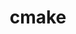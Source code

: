 ---
title: "cmake"
layout: cache
categories: [package, develop]
meta: {"compilers": ["apple-clang@=16.0.0", "cce@=18.0.0", "gcc@=10.2.1", "gcc@=10.3.0", "gcc@=10.5.0", "gcc@=11.1.0", "gcc@=11.4.0", "gcc@=12.3.0", "gcc@=12.4.0", "gcc@=13.2.0", "gcc@=13.3.0", "gcc@=7.3.1", "gcc@=7.5.0", "gcc@=9.4.0", "oneapi@=2024.1.0", "oneapi@=2024.2.1"], "num_specs": 158, "num_specs_by_stack": {"aws-isc": 1, "aws-isc-aarch64": 1, "aws-pcluster-icelake": 1, "aws-pcluster-neoverse_v1": 3, "aws-pcluster-x86_64_v4": 12, "bootstrap-aarch64-darwin": 2, "bootstrap-x86_64-linux-gnu": 3, "build_systems": 3, "data-vis-sdk": 7, "developer-tools": 3, "developer-tools-aarch64-linux-gnu": 2, "developer-tools-darwin": 2, "developer-tools-manylinux2014": 1, "developer-tools-x86_64_v3-linux-gnu": 2, "e4s": 12, "e4s-cray-rhel": 9, "e4s-cray-sles": 6, "e4s-neoverse-v2": 10, "e4s-neoverse_v1": 6, "e4s-oneapi": 11, "e4s-power": 3, "e4s-rocm-external": 7, "gpu-tests": 11, "hep": 4, "ml-darwin-aarch64-mps": 3, "ml-linux-aarch64-cpu": 4, "ml-linux-aarch64-cuda": 4, "ml-linux-x86_64-cpu": 4, "ml-linux-x86_64-cuda": 4, "ml-linux-x86_64-rocm": 4, "radiuss": 6, "radiuss-aws": 6, "radiuss-aws-aarch64": 6, "root": 158, "tutorial": 8}, "oss": ["amzn2", "centos7", "rhel8", "sequoia", "sle_hpc15", "ubuntu18.04", "ubuntu20.04", "ubuntu22.04", "ubuntu24.04"], "platforms": ["darwin", "linux"], "stacks": ["aws-isc", "aws-isc-aarch64", "aws-pcluster-icelake", "aws-pcluster-neoverse_v1", "aws-pcluster-x86_64_v4", "bootstrap-aarch64-darwin", "bootstrap-x86_64-linux-gnu", "build_systems", "data-vis-sdk", "developer-tools", "developer-tools-aarch64-linux-gnu", "developer-tools-darwin", "developer-tools-manylinux2014", "developer-tools-x86_64_v3-linux-gnu", "e4s", "e4s-cray-rhel", "e4s-cray-sles", "e4s-neoverse-v2", "e4s-neoverse_v1", "e4s-oneapi", "e4s-power", "e4s-rocm-external", "gpu-tests", "hep", "ml-darwin-aarch64-mps", "ml-linux-aarch64-cpu", "ml-linux-aarch64-cuda", "ml-linux-x86_64-cpu", "ml-linux-x86_64-cuda", "ml-linux-x86_64-rocm", "radiuss", "radiuss-aws", "radiuss-aws-aarch64", "root", "tutorial"], "targets": ["aarch64", "neoverse_v1", "neoverse_v2", "ppc64le", "skylake_avx512", "x86_64_v3", "x86_64_v4"], "versions": ["3.25.3", "3.26.3", "3.27.6", "3.27.7", "3.27.8", "3.29.2", "3.29.4", "3.30.5", "3.31.0", "3.31.4", "3.31.5", "3.31.6"]}
spec_details: [{"compiler": "apple-clang@=16.0.0", "hash": "2akcaicwhm3dalzgq3s43kvez5h2wrjq", "os": "sequoia", "platform": "darwin", "size": "-", "stacks": ["bootstrap-aarch64-darwin", "developer-tools-darwin", "ml-darwin-aarch64-mps", "root"], "target": "aarch64", "variants": ["build_system=generic", "build_type=Release", "~doc", "+ncurses", "+ownlibs", "~qtgui"], "versions": ["3.31.6"]}, {"compiler": "gcc@=7.3.1", "hash": "2eqtudamquaq7xbjzvgvq3cvhuupd2ch", "os": "amzn2", "platform": "linux", "size": "-", "stacks": ["radiuss-aws-aarch64", "root"], "target": "aarch64", "variants": ["build_system=generic", "build_type=Release", "~doc", "+ncurses", "+ownlibs", "~qtgui"], "versions": ["3.31.6"]}, {"compiler": "gcc@=11.4.0", "hash": "2gpmycebyzlbvsjoe6fzlmzh6v5pztvx", "os": "ubuntu22.04", "platform": "linux", "size": "-", "stacks": ["e4s-neoverse-v2", "root"], "target": "neoverse_v2", "variants": ["build_system=generic", "build_type=Release", "~doc", "+ncurses", "+ownlibs", "~qtgui"], "versions": ["3.31.5"]}, {"compiler": "gcc@=11.4.0", "hash": "2pvlgpxf3n4dbnuc2s7r7ap5yxfls5jc", "os": "ubuntu22.04", "platform": "linux", "size": "-", "stacks": ["e4s", "root"], "target": "x86_64_v3", "variants": ["build_system=generic", "build_type=Release", "~doc", "+ncurses", "+ownlibs", "~qtgui"], "versions": ["3.31.5"]}, {"compiler": "cce@=18.0.0", "hash": "2r6piftdxbkkhvxbkdgztcbjjbswlzeu", "os": "rhel8", "platform": "linux", "size": "-", "stacks": ["root"], "target": "x86_64_v3", "variants": ["build_system=generic", "build_type=Release", "~doc", "+ncurses", "+ownlibs", "~qtgui"], "versions": ["3.31.6"]}, {"compiler": "oneapi@=2024.2.1", "hash": "35n4gpa7mfjcxoiohs2wtjhf5cw5ucus", "os": "ubuntu22.04", "platform": "linux", "size": "-", "stacks": ["e4s-oneapi", "root"], "target": "x86_64_v3", "variants": ["build_system=generic", "build_type=Release", "~doc", "+ncurses", "+ownlibs", "patches=dbc3892", "~qtgui"], "versions": ["3.25.3"]}, {"compiler": "oneapi@=2024.1.0", "hash": "35xpdtb7spvnwlczs3zradjptif6zj6n", "os": "amzn2", "platform": "linux", "size": "-", "stacks": ["aws-pcluster-x86_64_v4", "root"], "target": "x86_64_v4", "variants": ["build_system=generic", "build_type=Release", "~doc", "+ncurses", "+ownlibs", "~qtgui"], "versions": ["3.31.5"]}, {"compiler": "gcc@=7.3.1", "hash": "3bbqqz7y636x5btmvj73ubmxsmhfikyf", "os": "amzn2", "platform": "linux", "size": "-", "stacks": ["aws-isc-aarch64", "root"], "target": "aarch64", "variants": ["build_system=generic", "build_type=Release", "~doc", "+ncurses", "+ownlibs", "~qtgui"], "versions": ["3.31.5"]}, {"compiler": "gcc@=13.2.0", "hash": "3bef4teit4tfjlqhzshwe6ih5hh6fen5", "os": "ubuntu24.04", "platform": "linux", "size": "-", "stacks": ["ml-linux-aarch64-cpu", "ml-linux-aarch64-cuda", "root"], "target": "aarch64", "variants": ["build_system=generic", "build_type=Release", "~doc", "+ncurses", "+ownlibs", "~qtgui"], "versions": ["3.31.5"]}, {"compiler": "gcc@=7.5.0", "hash": "3efxg4rcp3bfbh3m6m3r7aoaikfo3xwq", "os": "ubuntu18.04", "platform": "linux", "size": "-", "stacks": ["build_systems", "radiuss", "root"], "target": "x86_64_v3", "variants": ["build_system=generic", "build_type=Release", "~doc", "+ncurses", "+ownlibs", "~qtgui"], "versions": ["3.31.5"]}, {"compiler": "cce@=18.0.0", "hash": "3okodjey2poabt73tjhmmwa5rma3t3ku", "os": "rhel8", "platform": "linux", "size": "-", "stacks": ["root"], "target": "x86_64_v3", "variants": ["build_system=generic", "build_type=Release", "~doc", "+ncurses", "+ownlibs", "~qtgui"], "versions": ["3.31.6"]}, {"compiler": "gcc@=10.3.0", "hash": "3p6ul2fmmzrvzle5lbculyd4g2wcl4lv", "os": "sle_hpc15", "platform": "linux", "size": "-", "stacks": ["e4s-cray-sles", "root"], "target": "x86_64_v4", "variants": ["build_system=generic", "build_type=Release", "~doc", "+ncurses", "+ownlibs", "patches=dbc3892", "~qtgui"], "versions": ["3.25.3"]}, {"compiler": "gcc@=11.4.0", "hash": "44vqqmcelkowo36kdu67pdbtcu7sglxp", "os": "ubuntu22.04", "platform": "linux", "size": "-", "stacks": ["e4s", "e4s-rocm-external", "root", "tutorial"], "target": "x86_64_v3", "variants": ["build_system=generic", "build_type=Release", "~doc", "+ncurses", "+ownlibs", "~qtgui"], "versions": ["3.31.5"]}, {"compiler": "oneapi@=2024.2.1", "hash": "47bp6pi4626o6ppkpwhqfaq7behtprlu", "os": "ubuntu22.04", "platform": "linux", "size": "-", "stacks": ["e4s-oneapi", "root"], "target": "x86_64_v3", "variants": ["build_system=generic", "build_type=Release", "~doc", "+ncurses", "+ownlibs", "patches=dbc3892", "~qtgui"], "versions": ["3.25.3"]}, {"compiler": "cce@=18.0.0", "hash": "4hlhnu57dmeqwssn6hnyppv5wps3ni7x", "os": "rhel8", "platform": "linux", "size": "-", "stacks": ["e4s-cray-rhel", "root"], "target": "x86_64_v3", "variants": ["build_system=generic", "build_type=Release", "~doc", "+ncurses", "+ownlibs", "~qtgui"], "versions": ["3.31.5"]}, {"compiler": "gcc@=7.5.0", "hash": "4wxezrdukyydxwwgyg23snfxz2xlux3y", "os": "ubuntu18.04", "platform": "linux", "size": "-", "stacks": ["build_systems", "radiuss", "root"], "target": "x86_64_v3", "variants": ["build_system=generic", "build_type=Release", "~doc", "+ncurses", "+ownlibs", "~qtgui"], "versions": ["3.31.6"]}, {"compiler": "gcc@=11.4.0", "hash": "5cldzl6cqgzdcivhcqxfgi6endchxjua", "os": "ubuntu22.04", "platform": "linux", "size": "-", "stacks": ["e4s-neoverse-v2", "root"], "target": "neoverse_v2", "variants": ["build_system=generic", "build_type=Release", "~doc", "+ncurses", "+ownlibs", "~qtgui"], "versions": ["3.31.5"]}, {"compiler": "gcc@=10.3.0", "hash": "5fwn4c76epaeciv7dxaftjanzok6ahfl", "os": "sle_hpc15", "platform": "linux", "size": "-", "stacks": ["e4s-cray-sles", "root"], "target": "x86_64_v4", "variants": ["build_system=generic", "build_type=Release", "~doc", "+ncurses", "+ownlibs", "patches=dbc3892", "~qtgui"], "versions": ["3.30.5"]}, {"compiler": "oneapi@=2024.2.1", "hash": "5ggqoys2dw6iumvsuqymo5sg4tchbfog", "os": "ubuntu22.04", "platform": "linux", "size": "-", "stacks": ["e4s-oneapi", "root"], "target": "x86_64_v3", "variants": ["build_system=generic", "build_type=Release", "~doc", "+ncurses", "+ownlibs", "~qtgui"], "versions": ["3.31.6"]}, {"compiler": "apple-clang@=16.0.0", "hash": "5ipm3arh3z6sb5tclxcznhpptk3e3kd6", "os": "sequoia", "platform": "darwin", "size": "-", "stacks": ["bootstrap-aarch64-darwin", "developer-tools-darwin", "ml-darwin-aarch64-mps", "root"], "target": "aarch64", "variants": ["build_system=generic", "build_type=Release", "~doc", "+ncurses", "+ownlibs", "~qtgui"], "versions": ["3.31.5"]}, {"compiler": "gcc@=11.4.0", "hash": "5pnbnhf7iuoqfwykc6y4wtx7mxoujrjj", "os": "ubuntu22.04", "platform": "linux", "size": "-", "stacks": ["e4s", "e4s-rocm-external", "root"], "target": "x86_64_v3", "variants": ["build_system=generic", "build_type=Release", "~doc", "+ncurses", "+ownlibs", "patches=dbc3892", "~qtgui"], "versions": ["3.25.3"]}, {"compiler": "gcc@=13.2.0", "hash": "5qd4lghxxhpermc4vsxl5qnxc72uvgt7", "os": "ubuntu24.04", "platform": "linux", "size": "-", "stacks": ["ml-linux-aarch64-cpu", "ml-linux-aarch64-cuda", "root"], "target": "aarch64", "variants": ["build_system=generic", "build_type=Release", "~doc", "+ncurses", "+ownlibs", "~qtgui"], "versions": ["3.31.6"]}, {"compiler": "gcc@=12.4.0", "hash": "5ubi2crsqtn3eubasotpaypkttcczk3s", "os": "amzn2", "platform": "linux", "size": "-", "stacks": ["root"], "target": "x86_64_v3", "variants": ["build_system=generic", "build_type=Release", "~doc", "+ncurses", "+ownlibs", "~qtgui"], "versions": ["3.31.6"]}, {"compiler": "gcc@=13.2.0", "hash": "5zdhgwfujjfmcom4uadd7iqwf4gxp2wp", "os": "ubuntu24.04", "platform": "linux", "size": "-", "stacks": ["ml-linux-aarch64-cpu", "ml-linux-aarch64-cuda", "root"], "target": "aarch64", "variants": ["build_system=generic", "build_type=Release", "~doc", "+ncurses", "+ownlibs", "~qtgui"], "versions": ["3.31.5"]}, {"compiler": "gcc@=11.1.0", "hash": "63jon56lasmlgvy4wdwg74bmhkrufuht", "os": "ubuntu20.04", "platform": "linux", "size": "-", "stacks": ["data-vis-sdk", "root"], "target": "x86_64_v3", "variants": ["build_system=generic", "build_type=Release", "~doc", "+ncurses", "~ownlibs", "~qtgui"], "versions": ["3.31.6"]}, {"compiler": "gcc@=7.3.1", "hash": "67zd7ttszegvgyzemfo23rzcag3fkusi", "os": "amzn2", "platform": "linux", "size": "-", "stacks": ["root"], "target": "aarch64", "variants": ["build_system=generic", "build_type=Release", "~doc", "+ncurses", "+ownlibs", "~qtgui"], "versions": ["3.31.6"]}, {"compiler": "gcc@=10.3.0", "hash": "6fp4efbk4dlx46lw4m6x3sfkdjndk74w", "os": "sle_hpc15", "platform": "linux", "size": "-", "stacks": ["e4s-cray-sles", "root"], "target": "x86_64_v4", "variants": ["build_system=generic", "build_type=Release", "~doc", "+ncurses", "+ownlibs", "patches=dbc3892", "~qtgui"], "versions": ["3.25.3"]}, {"compiler": "gcc@=11.4.0", "hash": "6jikkjkbqhtrowyhwpgjc4whkvywexr3", "os": "ubuntu22.04", "platform": "linux", "size": "-", "stacks": ["e4s", "e4s-rocm-external", "root", "tutorial"], "target": "x86_64_v3", "variants": ["build_system=generic", "build_type=Release", "~doc", "+ncurses", "+ownlibs", "~qtgui"], "versions": ["3.31.6"]}, {"compiler": "gcc@=13.2.0", "hash": "7amsh6aepejdk7m6dq6bb2dfe62t2zuo", "os": "ubuntu24.04", "platform": "linux", "size": "-", "stacks": ["bootstrap-x86_64-linux-gnu", "ml-linux-x86_64-cpu", "ml-linux-x86_64-cuda", "ml-linux-x86_64-rocm", "root"], "target": "x86_64_v3", "variants": ["build_system=generic", "build_type=Release", "~doc", "+ncurses", "+ownlibs", "~qtgui"], "versions": ["3.31.5"]}, {"compiler": "gcc@=7.3.1", "hash": "7bfeabwdoo2p746zzskxrhsczboha3ic", "os": "amzn2", "platform": "linux", "size": "-", "stacks": ["radiuss-aws", "root"], "target": "x86_64_v3", "variants": ["build_system=generic", "build_type=Release", "~doc", "+ncurses", "+ownlibs", "~qtgui"], "versions": ["3.31.5"]}, {"compiler": "gcc@=11.1.0", "hash": "7dmcfe3cm4ttkfu5m3vsqknqiufpwau6", "os": "ubuntu20.04", "platform": "linux", "size": "-", "stacks": ["data-vis-sdk", "root"], "target": "x86_64_v3", "variants": ["build_system=generic", "build_type=Release", "~doc", "+ncurses", "~ownlibs", "~qtgui"], "versions": ["3.31.5"]}, {"compiler": "cce@=18.0.0", "hash": "7gnk6fpvz5poylofqhu42mcfske6pns2", "os": "rhel8", "platform": "linux", "size": "-", "stacks": ["e4s-cray-rhel", "root"], "target": "x86_64_v3", "variants": ["build_system=generic", "build_type=Release", "~doc", "+ncurses", "+ownlibs", "~qtgui"], "versions": ["3.31.5"]}, {"compiler": "gcc@=7.3.1", "hash": "7ie5cx2vqikqyjxwpunzcc6ex5vre6az", "os": "amzn2", "platform": "linux", "size": "-", "stacks": ["radiuss-aws", "root"], "target": "x86_64_v3", "variants": ["build_system=generic", "build_type=Release", "~doc", "+ncurses", "+ownlibs", "~qtgui"], "versions": ["3.31.6"]}, {"compiler": "gcc@=12.4.0", "hash": "7n2azlhuersefxhxzw2s24c2ixdbtofi", "os": "amzn2", "platform": "linux", "size": "-", "stacks": ["aws-pcluster-neoverse_v1", "root"], "target": "neoverse_v1", "variants": ["build_system=generic", "build_type=Release", "~doc", "+ncurses", "+ownlibs", "~qtgui"], "versions": ["3.31.5"]}, {"compiler": "gcc@=12.3.0", "hash": "7rjhslepf6v7wivwvmhfodr6kdn4wv4z", "os": "ubuntu22.04", "platform": "linux", "size": "-", "stacks": ["root", "tutorial"], "target": "x86_64_v3", "variants": ["build_system=generic", "build_type=Release", "~doc", "+ncurses", "+ownlibs", "~qtgui"], "versions": ["3.31.5"]}, {"compiler": "gcc@=7.3.1", "hash": "adzp2abbukiu6mtv2zks7shhgajobjev", "os": "amzn2", "platform": "linux", "size": "-", "stacks": ["aws-pcluster-icelake", "root"], "target": "skylake_avx512", "variants": ["build_system=generic", "build_type=Release", "~doc", "+ncurses", "+ownlibs", "~qt"], "versions": ["3.26.3"]}, {"compiler": "oneapi@=2024.2.1", "hash": "akaybqbpme63diybqwd2sp5kqtcxok2e", "os": "ubuntu22.04", "platform": "linux", "size": "-", "stacks": ["e4s-oneapi", "root"], "target": "x86_64_v3", "variants": ["build_system=generic", "build_type=Release", "~doc", "+ncurses", "+ownlibs", "~qtgui"], "versions": ["3.31.5"]}, {"compiler": "gcc@=11.4.0", "hash": "bcithfnbmmnmtjbik2n4rqngiqfs4y42", "os": "ubuntu22.04", "platform": "linux", "size": "-", "stacks": ["e4s-neoverse_v1", "root"], "target": "neoverse_v1", "variants": ["build_system=generic", "build_type=Release", "~doc", "+ncurses", "+ownlibs", "patches=dbc3892", "~qtgui"], "versions": ["3.25.3"]}, {"compiler": "gcc@=13.2.0", "hash": "bcujy6i32xnzvfaha3lieotdc6dfnxrg", "os": "ubuntu24.04", "platform": "linux", "size": "-", "stacks": ["ml-linux-aarch64-cpu", "ml-linux-aarch64-cuda", "root"], "target": "aarch64", "variants": ["build_system=generic", "build_type=Release", "~doc", "+ncurses", "+ownlibs", "~qtgui"], "versions": ["3.31.6"]}, {"compiler": "gcc@=11.1.0", "hash": "brpi5vvcbaufofm3m4y3zavnyuc635xo", "os": "ubuntu20.04", "platform": "linux", "size": "-", "stacks": ["data-vis-sdk", "root"], "target": "x86_64_v3", "variants": ["build_system=generic", "build_type=Release", "~doc", "+ncurses", "~ownlibs", "~qtgui"], "versions": ["3.31.5"]}, {"compiler": "cce@=18.0.0", "hash": "bxvsb7ri4cw7fddd3ogtzhwdlkpbbdxw", "os": "rhel8", "platform": "linux", "size": "-", "stacks": ["e4s-cray-rhel", "root"], "target": "x86_64_v3", "variants": ["build_system=generic", "build_type=Release", "~doc", "+ncurses", "+ownlibs", "~qtgui"], "versions": ["3.31.5"]}, {"compiler": "gcc@=11.4.0", "hash": "bypnajotspzrzj2wd24zyqedmpfmp4j3", "os": "ubuntu22.04", "platform": "linux", "size": "-", "stacks": ["root", "tutorial"], "target": "x86_64_v3", "variants": ["build_system=generic", "build_type=Release", "~doc", "+ncurses", "+ownlibs", "~qtgui"], "versions": ["3.31.5"]}, {"compiler": "gcc@=12.3.0", "hash": "c2jmv5d5s32qid44vap6j3jo6xawftjn", "os": "ubuntu22.04", "platform": "linux", "size": "-", "stacks": ["root"], "target": "x86_64_v3", "variants": ["build_system=generic", "build_type=Release", "~doc", "+ncurses", "+ownlibs", "~qtgui"], "versions": ["3.31.6"]}, {"compiler": "cce@=18.0.0", "hash": "cbmeyf3v57ue7jtsqucud3lzgzdccbew", "os": "rhel8", "platform": "linux", "size": "-", "stacks": ["e4s-cray-rhel", "root"], "target": "x86_64_v3", "variants": ["build_system=generic", "build_type=Release", "~doc", "+ncurses", "+ownlibs", "~qtgui"], "versions": ["3.31.6"]}, {"compiler": "gcc@=11.4.0", "hash": "cefto75c23yjgv6gothutcfmmbiudco3", "os": "ubuntu22.04", "platform": "linux", "size": "-", "stacks": ["e4s-neoverse_v1", "root"], "target": "neoverse_v1", "variants": ["build_system=generic", "build_type=Release", "~doc", "+ncurses", "+ownlibs", "~qtgui"], "versions": ["3.31.0"]}, {"compiler": "gcc@=13.2.0", "hash": "chpo3p5hhihhkv52maa44nivbezj25mf", "os": "ubuntu24.04", "platform": "linux", "size": "-", "stacks": ["bootstrap-x86_64-linux-gnu", "ml-linux-x86_64-cpu", "ml-linux-x86_64-cuda", "ml-linux-x86_64-rocm", "root"], "target": "x86_64_v3", "variants": ["build_system=generic", "build_type=Release", "~doc", "+ncurses", "+ownlibs", "~qtgui"], "versions": ["3.31.5"]}, {"compiler": "gcc@=11.4.0", "hash": "cmqplsfyhts4tpl4ikqskeqmhe3kpv2m", "os": "ubuntu22.04", "platform": "linux", "size": "-", "stacks": ["root"], "target": "x86_64_v3", "variants": ["build_system=generic", "build_type=Release", "~doc", "+ncurses", "+ownlibs", "~qtgui"], "versions": ["3.31.6"]}, {"compiler": "gcc@=12.4.0", "hash": "cp2dz465b4iew46yx2d2nc7ufeg5caml", "os": "amzn2", "platform": "linux", "size": "-", "stacks": ["aws-pcluster-x86_64_v4", "root"], "target": "x86_64_v4", "variants": ["build_system=generic", "build_type=Release", "~doc", "+ncurses", "+ownlibs", "~qtgui"], "versions": ["3.31.5"]}, {"compiler": "gcc@=7.5.0", "hash": "dbaqorjawqq3opkkeyka44xxtf7yfbiq", "os": "ubuntu18.04", "platform": "linux", "size": "-", "stacks": ["build_systems", "radiuss", "root"], "target": "x86_64_v3", "variants": ["build_system=generic", "build_type=Release", "~doc", "+ncurses", "+ownlibs", "~qtgui"], "versions": ["3.31.5"]}, {"compiler": "gcc@=11.1.0", "hash": "dfwtnuzyepy7dhguar6u6l26drup5wyj", "os": "ubuntu20.04", "platform": "linux", "size": "-", "stacks": ["gpu-tests", "root"], "target": "x86_64_v3", "variants": ["build_system=generic", "build_type=Release", "~doc", "+ncurses", "+ownlibs"], "versions": ["3.27.7"]}, {"compiler": "gcc@=7.3.1", "hash": "dhv7uodemcz2xac4jrw67p7a3ca2eye4", "os": "amzn2", "platform": "linux", "size": "-", "stacks": ["radiuss-aws", "root"], "target": "x86_64_v3", "variants": ["build_system=generic", "build_type=Release", "~doc", "+ncurses", "+ownlibs", "~qtgui"], "versions": ["3.31.6"]}, {"compiler": "gcc@=11.1.0", "hash": "dj4wbmbv7m6ifudvq6bwsru576hewoiu", "os": "ubuntu20.04", "platform": "linux", "size": "-", "stacks": ["gpu-tests", "root"], "target": "x86_64_v3", "variants": ["build_system=generic", "build_type=Release", "~doc", "+ncurses", "+ownlibs"], "versions": ["3.27.7"]}, {"compiler": "gcc@=11.4.0", "hash": "dmbkn7mrdlffcx3pswfby4qy7rztzhuj", "os": "ubuntu22.04", "platform": "linux", "size": "-", "stacks": ["e4s-neoverse-v2", "root"], "target": "neoverse_v2", "variants": ["build_system=generic", "build_type=Release", "~doc", "+ncurses", "+ownlibs", "patches=dbc3892", "~qtgui"], "versions": ["3.25.3"]}, {"compiler": "gcc@=10.3.0", "hash": "dnlwyykntwvrf4nenr3trh4hdvzfdvsv", "os": "sle_hpc15", "platform": "linux", "size": "-", "stacks": ["e4s-cray-sles", "root"], "target": "x86_64_v4", "variants": ["build_system=generic", "build_type=Release", "~doc", "+ncurses", "+ownlibs", "patches=dbc3892", "~qtgui"], "versions": ["3.30.5"]}, {"compiler": "oneapi@=2024.2.1", "hash": "dpytmqyrukfzm7iufrfoald664j3bnyw", "os": "ubuntu22.04", "platform": "linux", "size": "-", "stacks": ["e4s-oneapi", "root"], "target": "x86_64_v3", "variants": ["build_system=generic", "build_type=Release", "~doc", "+ncurses", "+ownlibs", "~qtgui"], "versions": ["3.31.5"]}, {"compiler": "gcc@=11.4.0", "hash": "duct57wzwgheowzm5ynmui56eneo6afk", "os": "ubuntu22.04", "platform": "linux", "size": "-", "stacks": ["hep", "root"], "target": "x86_64_v3", "variants": ["build_system=generic", "build_type=Release", "~doc", "+ncurses", "+ownlibs", "~qtgui"], "versions": ["3.31.6"]}, {"compiler": "gcc@=11.4.0", "hash": "dxri522rxx34fos26e7bykitsipxzfp7", "os": "ubuntu22.04", "platform": "linux", "size": "-", "stacks": ["root"], "target": "x86_64_v3", "variants": ["build_system=generic", "build_type=Release", "~doc", "+ncurses", "+ownlibs", "~qtgui"], "versions": ["3.31.6"]}, {"compiler": "gcc@=11.4.0", "hash": "ee7iv7kptyx6zx4gxjuc3mzci6brremh", "os": "ubuntu22.04", "platform": "linux", "size": "-", "stacks": ["e4s-neoverse_v1", "root"], "target": "neoverse_v1", "variants": ["build_system=generic", "build_type=Release", "~doc", "+ncurses", "+ownlibs", "patches=dbc3892", "~qtgui"], "versions": ["3.25.3"]}, {"compiler": "oneapi@=2024.1.0", "hash": "etsvfhrzhgssmdceo6jyzftpicet3cco", "os": "amzn2", "platform": "linux", "size": "-", "stacks": ["root"], "target": "x86_64_v4", "variants": ["build_system=generic", "build_type=Release", "~doc", "+ncurses", "+ownlibs", "~qtgui"], "versions": ["3.31.6"]}, {"compiler": "gcc@=7.5.0", "hash": "f7k4fji433i6rp2mjoangotxlge6pevh", "os": "ubuntu18.04", "platform": "linux", "size": "-", "stacks": ["developer-tools", "root"], "target": "x86_64_v3", "variants": ["build_system=generic", "build_type=Release", "~doc", "+ncurses", "+ownlibs"], "versions": ["3.29.2"]}, {"compiler": "gcc@=11.1.0", "hash": "fg7eht4nn7yxrqjoxu3ghlfwnwjgvnqj", "os": "ubuntu20.04", "platform": "linux", "size": "-", "stacks": ["data-vis-sdk", "root"], "target": "x86_64_v3", "variants": ["build_system=generic", "build_type=Release", "~doc", "+ncurses", "~ownlibs", "~qtgui"], "versions": ["3.31.5"]}, {"compiler": "gcc@=11.4.0", "hash": "fihp6wt3zkbian32y5dy4bppvpdzkcfm", "os": "ubuntu22.04", "platform": "linux", "size": "-", "stacks": ["e4s", "e4s-rocm-external", "root"], "target": "x86_64_v3", "variants": ["build_system=generic", "build_type=Release", "~doc", "+ncurses", "+ownlibs", "patches=dbc3892", "~qtgui"], "versions": ["3.25.3"]}, {"compiler": "oneapi@=2024.2.1", "hash": "fwxlel5brrja3j2bdo7porguc4okmjdl", "os": "ubuntu22.04", "platform": "linux", "size": "-", "stacks": ["e4s-oneapi", "root"], "target": "x86_64_v3", "variants": ["build_system=generic", "build_type=Release", "~doc", "+ncurses", "+ownlibs", "~qtgui"], "versions": ["3.31.6"]}, {"compiler": "gcc@=11.1.0", "hash": "gexlhdyecqgb3hbf2snyj3acdeh2hfox", "os": "ubuntu20.04", "platform": "linux", "size": "-", "stacks": ["gpu-tests", "root"], "target": "x86_64_v3", "variants": ["build_system=generic", "build_type=Release", "~doc", "+ncurses", "+ownlibs"], "versions": ["3.27.7"]}, {"compiler": "gcc@=7.5.0", "hash": "gpicvcld3cbplhwzqngn5kkrnbucdqjy", "os": "ubuntu18.04", "platform": "linux", "size": "-", "stacks": ["radiuss", "root"], "target": "x86_64_v3", "variants": ["build_system=generic", "build_type=Release", "~doc", "+ncurses", "+ownlibs", "~qtgui"], "versions": ["3.31.5"]}, {"compiler": "gcc@=11.4.0", "hash": "gu6frq4f63xud5zczbq6wo2cpitinnif", "os": "ubuntu22.04", "platform": "linux", "size": "-", "stacks": ["e4s-neoverse-v2", "root"], "target": "neoverse_v2", "variants": ["build_system=generic", "build_type=Release", "~doc", "+ncurses", "+ownlibs", "~qtgui"], "versions": ["3.31.5"]}, {"compiler": "gcc@=10.3.0", "hash": "gyj6ic6ojuorqhncdriciw63drkgvwks", "os": "sle_hpc15", "platform": "linux", "size": "-", "stacks": ["e4s-cray-sles", "root"], "target": "x86_64_v4", "variants": ["build_system=generic", "build_type=Release", "~doc", "+ncurses", "+ownlibs", "patches=dbc3892", "~qtgui"], "versions": ["3.30.5"]}, {"compiler": "gcc@=10.3.0", "hash": "h4l2zr4dbqh4giumumauv7rn5tmp2nfi", "os": "sle_hpc15", "platform": "linux", "size": "-", "stacks": ["e4s-cray-sles", "root"], "target": "x86_64_v4", "variants": ["build_system=generic", "build_type=Release", "~doc", "+ncurses", "+ownlibs", "patches=dbc3892", "~qtgui"], "versions": ["3.30.5"]}, {"compiler": "cce@=18.0.0", "hash": "hui6uxaay2yfricodzdufmjibthmnywu", "os": "rhel8", "platform": "linux", "size": "-", "stacks": ["e4s-cray-rhel", "root"], "target": "x86_64_v3", "variants": ["build_system=generic", "build_type=Release", "~doc", "+ncurses", "+ownlibs", "patches=dbc3892", "~qtgui"], "versions": ["3.25.3"]}, {"compiler": "gcc@=11.4.0", "hash": "hwpfcn5ieewc3nzqit3dwzknqkfuc4h6", "os": "ubuntu22.04", "platform": "linux", "size": "-", "stacks": ["hep", "root"], "target": "x86_64_v3", "variants": ["build_system=generic", "build_type=Release", "~doc", "+ncurses", "+ownlibs", "~qtgui"], "versions": ["3.31.6"]}, {"compiler": "gcc@=7.3.1", "hash": "hx6inmlbyvopk6nnlainteenpihuasup", "os": "amzn2", "platform": "linux", "size": "-", "stacks": ["root"], "target": "x86_64_v3", "variants": ["build_system=generic", "build_type=Release", "~doc", "+ncurses", "+ownlibs", "~qtgui"], "versions": ["3.31.6"]}, {"compiler": "oneapi@=2024.1.0", "hash": "i7vw3nhsnyglp2jq6cgmmwubptpn7amk", "os": "amzn2", "platform": "linux", "size": "-", "stacks": ["aws-pcluster-x86_64_v4", "root"], "target": "x86_64_v3", "variants": ["build_system=generic", "build_type=Release", "~doc", "+ncurses", "+ownlibs", "~qtgui"], "versions": ["3.31.5"]}, {"compiler": "gcc@=7.5.0", "hash": "ifyyksdvgh4bhcmtmjgcdaefxo54irug", "os": "ubuntu18.04", "platform": "linux", "size": "-", "stacks": ["radiuss", "root"], "target": "x86_64_v3", "variants": ["build_system=generic", "build_type=Release", "~doc", "+ncurses", "+ownlibs", "~qtgui"], "versions": ["3.31.6"]}, {"compiler": "gcc@=11.4.0", "hash": "iiuj2dwq3qxvqbg4bs3nuewntot4mjdi", "os": "ubuntu22.04", "platform": "linux", "size": "-", "stacks": ["e4s-neoverse_v1", "root"], "target": "neoverse_v1", "variants": ["build_system=generic", "build_type=Release", "~doc", "+ncurses", "+ownlibs", "~qtgui"], "versions": ["3.31.0"]}, {"compiler": "gcc@=12.3.0", "hash": "j2zqkmqbymncgk545ntajeksi7miq5tr", "os": "ubuntu22.04", "platform": "linux", "size": "-", "stacks": ["root", "tutorial"], "target": "x86_64_v3", "variants": ["build_system=generic", "build_type=Release", "~doc", "+ncurses", "+ownlibs", "~qtgui"], "versions": ["3.31.6"]}, {"compiler": "gcc@=11.4.0", "hash": "j5iwqdyuoricfwmysjegg5mcj2jzlfhr", "os": "ubuntu22.04", "platform": "linux", "size": "-", "stacks": ["e4s", "root"], "target": "x86_64_v3", "variants": ["build_system=generic", "build_type=Release", "~doc", "+ncurses", "+ownlibs", "~qtgui"], "versions": ["3.31.5"]}, {"compiler": "gcc@=11.1.0", "hash": "jbemeruprhwjdd7gxvu5h4o5upev5fti", "os": "ubuntu20.04", "platform": "linux", "size": "-", "stacks": ["gpu-tests", "root"], "target": "x86_64_v3", "variants": ["build_system=generic", "build_type=Release", "~doc", "+ncurses", "+ownlibs"], "versions": ["3.27.7"]}, {"compiler": "cce@=18.0.0", "hash": "je5ol4dbnxnfgcpcpjznkt2s4w7fo47y", "os": "rhel8", "platform": "linux", "size": "-", "stacks": ["e4s-cray-rhel", "root"], "target": "x86_64_v3", "variants": ["build_system=generic", "build_type=Release", "~doc", "+ncurses", "+ownlibs", "patches=dbc3892", "~qtgui"], "versions": ["3.25.3"]}, {"compiler": "oneapi@=2024.2.1", "hash": "jfibyuhw5mlqzw4cifkqcr36vizxrhsu", "os": "ubuntu22.04", "platform": "linux", "size": "-", "stacks": ["e4s-oneapi", "root"], "target": "x86_64_v3", "variants": ["build_system=generic", "build_type=Release", "~doc", "+ncurses", "+ownlibs", "patches=dbc3892", "~qtgui"], "versions": ["3.25.3"]}, {"compiler": "gcc@=12.4.0", "hash": "jmlab5trzjtqz5vobxjbjzffbgupjaq7", "os": "amzn2", "platform": "linux", "size": "-", "stacks": ["aws-pcluster-x86_64_v4", "root"], "target": "x86_64_v3", "variants": ["build_system=generic", "build_type=Release", "~doc", "+ncurses", "+ownlibs", "~qtgui"], "versions": ["3.31.5"]}, {"compiler": "gcc@=11.4.0", "hash": "jxgjzkbueqyz2wqhpnwl7dy5wi4ghrcx", "os": "ubuntu22.04", "platform": "linux", "size": "-", "stacks": ["root"], "target": "neoverse_v2", "variants": ["build_system=generic", "build_type=Release", "~doc", "+ncurses", "+ownlibs", "~qtgui"], "versions": ["3.31.6"]}, {"compiler": "gcc@=11.1.0", "hash": "jxhrhkvxaz3unorlrbbzxucbzkcwyflm", "os": "ubuntu20.04", "platform": "linux", "size": "-", "stacks": ["gpu-tests", "root"], "target": "x86_64_v3", "variants": ["build_system=generic", "build_type=Release", "~doc", "+ncurses", "+ownlibs"], "versions": ["3.27.7"]}, {"compiler": "cce@=18.0.0", "hash": "k36z3fknyhl6nksadidcxkkb5a2hyqkg", "os": "rhel8", "platform": "linux", "size": "-", "stacks": ["e4s-cray-rhel", "root"], "target": "x86_64_v3", "variants": ["build_system=generic", "build_type=Release", "~doc", "+ncurses", "+ownlibs", "patches=dbc3892", "~qtgui"], "versions": ["3.25.3"]}, {"compiler": "gcc@=10.5.0", "hash": "k6reta7azxq4n7dukgzc4pxdgcuu4yx2", "os": "centos7", "platform": "linux", "size": "-", "stacks": ["developer-tools-x86_64_v3-linux-gnu", "root"], "target": "x86_64_v3", "variants": ["build_system=generic", "build_type=Release", "~doc", "+ncurses", "+ownlibs", "~qtgui"], "versions": ["3.31.5"]}, {"compiler": "gcc@=11.4.0", "hash": "kdns5lnqvn3eqpwstcgi3yztnru2ezgh", "os": "ubuntu22.04", "platform": "linux", "size": "-", "stacks": ["e4s", "root"], "target": "x86_64_v3", "variants": ["build_system=generic", "build_type=Release", "~doc", "+ncurses", "+ownlibs", "~qtgui"], "versions": ["3.31.6"]}, {"compiler": "oneapi@=2024.1.0", "hash": "kg2u7wb43rjvrxui5m6g5eb6lg5hk56m", "os": "amzn2", "platform": "linux", "size": "-", "stacks": ["root"], "target": "x86_64_v3", "variants": ["build_system=generic", "build_type=Release", "~doc", "+ncurses", "+ownlibs", "~qtgui"], "versions": ["3.31.6"]}, {"compiler": "gcc@=11.4.0", "hash": "khmeetq7yqcjku3jmvdv6u6xfu5cwhwv", "os": "ubuntu22.04", "platform": "linux", "size": "-", "stacks": ["e4s", "e4s-rocm-external", "root"], "target": "x86_64_v3", "variants": ["build_system=generic", "build_type=Release", "~doc", "+ncurses", "+ownlibs", "~qtgui"], "versions": ["3.31.6"]}, {"compiler": "oneapi@=2024.1.0", "hash": "kkcr7ggk52giry2kmvqo6lqfoob6ofod", "os": "amzn2", "platform": "linux", "size": "-", "stacks": ["aws-pcluster-x86_64_v4", "root"], "target": "x86_64_v3", "variants": ["build_system=generic", "build_type=Release", "~doc", "+ncurses", "+ownlibs", "~qtgui"], "versions": ["3.31.6"]}, {"compiler": "gcc@=13.3.0", "hash": "ktsqcwr56bnimrumpvpssboat7mtb3sc", "os": "rhel8", "platform": "linux", "size": "-", "stacks": ["root"], "target": "aarch64", "variants": ["build_system=generic", "build_type=Release", "~doc", "+ncurses", "+ownlibs", "~qtgui"], "versions": ["3.31.6"]}, {"compiler": "gcc@=13.2.0", "hash": "kzprhjsvylcetpapntcilk7vodjarzsa", "os": "ubuntu24.04", "platform": "linux", "size": "-", "stacks": ["ml-linux-x86_64-cpu", "ml-linux-x86_64-cuda", "ml-linux-x86_64-rocm", "root"], "target": "x86_64_v3", "variants": ["build_system=generic", "build_type=Release", "~doc", "+ncurses", "+ownlibs", "~qtgui"], "versions": ["3.31.6"]}, {"compiler": "gcc@=7.3.1", "hash": "l2ij6jxlgq23dcph4324dgtaeraimp4v", "os": "amzn2", "platform": "linux", "size": "-", "stacks": ["aws-isc", "root"], "target": "x86_64_v3", "variants": ["build_system=generic", "build_type=Release", "~doc", "+ncurses", "+ownlibs", "~qtgui"], "versions": ["3.31.5"]}, {"compiler": "gcc@=11.4.0", "hash": "l4fiqayclpvvtdg6my56zgvmiyaq5qzr", "os": "ubuntu22.04", "platform": "linux", "size": "-", "stacks": ["e4s-neoverse_v1", "root"], "target": "neoverse_v1", "variants": ["build_system=generic", "build_type=Release", "~doc", "+ncurses", "+ownlibs", "~qtgui"], "versions": ["3.31.0"]}, {"compiler": "gcc@=10.5.0", "hash": "l4palbgirqkyqxzmz63qmirea4a5vsos", "os": "centos7", "platform": "linux", "size": "-", "stacks": ["root"], "target": "x86_64_v3", "variants": ["build_system=generic", "build_type=Release", "~doc", "+ncurses", "+ownlibs", "~qtgui"], "versions": ["3.31.6"]}, {"compiler": "gcc@=11.1.0", "hash": "mc5mnjniu2ycobmgcrg7bvbe7ixtmdtp", "os": "ubuntu20.04", "platform": "linux", "size": "-", "stacks": ["data-vis-sdk", "root"], "target": "x86_64_v3", "variants": ["build_system=generic", "build_type=Release", "~doc", "+ncurses", "~ownlibs", "~qtgui"], "versions": ["3.31.5"]}, {"compiler": "gcc@=11.4.0", "hash": "mcvd3yp37nqg6xfkwyvhmx463bavpvxm", "os": "ubuntu22.04", "platform": "linux", "size": "-", "stacks": ["e4s", "e4s-rocm-external", "root", "tutorial"], "target": "x86_64_v3", "variants": ["build_system=generic", "build_type=Release", "~doc", "+ncurses", "+ownlibs", "~qtgui"], "versions": ["3.31.5"]}, {"compiler": "gcc@=12.4.0", "hash": "mvqjn2waic5j72nw5hlwf7ax3v2hf6eu", "os": "amzn2", "platform": "linux", "size": "-", "stacks": ["root"], "target": "neoverse_v1", "variants": ["build_system=generic", "build_type=Release", "~doc", "+ncurses", "+ownlibs", "~qtgui"], "versions": ["3.31.6"]}, {"compiler": "gcc@=7.5.0", "hash": "n2notus3r5yvypkrel4y6ssqcueoyu5s", "os": "ubuntu18.04", "platform": "linux", "size": "-", "stacks": ["developer-tools", "root"], "target": "x86_64_v3", "variants": ["build_system=generic", "build_type=Release", "~doc", "+ncurses", "+ownlibs"], "versions": ["3.29.4"]}, {"compiler": "gcc@=11.1.0", "hash": "nas5b6a2gdmncimp3ynnqheyqj3fc35k", "os": "ubuntu20.04", "platform": "linux", "size": "-", "stacks": ["gpu-tests", "root"], "target": "x86_64_v3", "variants": ["build_system=generic", "build_type=Release", "~doc", "+ncurses", "+ownlibs"], "versions": ["3.27.7"]}, {"compiler": "gcc@=11.4.0", "hash": "neorwqvuu4z2rylwgqbguajwsxdxwy2v", "os": "ubuntu22.04", "platform": "linux", "size": "-", "stacks": ["root", "tutorial"], "target": "x86_64_v3", "variants": ["build_system=generic", "build_type=Release", "~doc", "+ncurses", "+ownlibs", "~qtgui"], "versions": ["3.31.5"]}, {"compiler": "gcc@=11.4.0", "hash": "njs77eipbbchfvokbzsww6ezdoffgwkh", "os": "ubuntu22.04", "platform": "linux", "size": "-", "stacks": ["e4s", "root"], "target": "x86_64_v3", "variants": ["build_system=generic", "build_type=Release", "~doc", "+ncurses", "+ownlibs", "~qtgui"], "versions": ["3.31.5"]}, {"compiler": "gcc@=7.3.1", "hash": "o4h2qul22bkenhflvo3inlhnqtmoxs4r", "os": "amzn2", "platform": "linux", "size": "-", "stacks": ["radiuss-aws", "root"], "target": "x86_64_v3", "variants": ["build_system=generic", "build_type=Release", "~doc", "+ncurses", "+ownlibs", "~qtgui"], "versions": ["3.31.5"]}, {"compiler": "cce@=18.0.0", "hash": "oeekqrc6jyrgrm5hvmsuyat6jr7de2vt", "os": "rhel8", "platform": "linux", "size": "-", "stacks": ["e4s-cray-rhel", "root"], "target": "x86_64_v3", "variants": ["build_system=generic", "build_type=Release", "~doc", "+ncurses", "+ownlibs", "~qtgui"], "versions": ["3.31.5"]}, {"compiler": "gcc@=7.3.1", "hash": "olsksfufk5phfl4xzpsg7f76p3zg2qls", "os": "amzn2", "platform": "linux", "size": "-", "stacks": ["root"], "target": "aarch64", "variants": ["build_system=generic", "build_type=Release", "~doc", "+ncurses", "+ownlibs", "~qtgui"], "versions": ["3.31.6"]}, {"compiler": "gcc@=9.4.0", "hash": "otlpeyhf56hl36djw2e73sirxbrgofor", "os": "ubuntu20.04", "platform": "linux", "size": "-", "stacks": ["e4s-power", "root"], "target": "ppc64le", "variants": ["build_system=generic", "build_type=Release", "~doc", "+ncurses", "+ownlibs", "~qtgui"], "versions": ["3.31.4"]}, {"compiler": "gcc@=11.4.0", "hash": "ovyijphk3p6khd2bki2q32kbqrvmkhrw", "os": "ubuntu22.04", "platform": "linux", "size": "-", "stacks": ["hep", "root"], "target": "x86_64_v3", "variants": ["build_system=generic", "build_type=Release", "~doc", "+ncurses", "+ownlibs", "~qtgui"], "versions": ["3.31.5"]}, {"compiler": "gcc@=13.3.0", "hash": "ozfc4bqr2tpjkguvsuk5wnmr3rtmhl6x", "os": "rhel8", "platform": "linux", "size": "-", "stacks": ["developer-tools-aarch64-linux-gnu", "root"], "target": "aarch64", "variants": ["build_system=generic", "build_type=Release", "~doc", "+ncurses", "+ownlibs", "~qtgui"], "versions": ["3.31.5"]}, {"compiler": "gcc@=7.5.0", "hash": "pk7nvwwiw3cy3fywqa5ro7vn4quagalw", "os": "ubuntu18.04", "platform": "linux", "size": "-", "stacks": ["root"], "target": "x86_64_v3", "variants": ["build_system=generic", "build_type=Release", "~doc", "+ncurses", "+ownlibs", "~qtgui"], "versions": ["3.31.6"]}, {"compiler": "gcc@=12.4.0", "hash": "q5jxvnhiy7vjhb6pi5quwps7kwvhsuq5", "os": "amzn2", "platform": "linux", "size": "-", "stacks": ["root"], "target": "x86_64_v4", "variants": ["build_system=generic", "build_type=Release", "~doc", "+ncurses", "+ownlibs", "~qtgui"], "versions": ["3.31.6"]}, {"compiler": "gcc@=12.3.0", "hash": "q7chhzunpyydiyfyhud2vg7wizsn36v6", "os": "ubuntu22.04", "platform": "linux", "size": "-", "stacks": ["root", "tutorial"], "target": "x86_64_v3", "variants": ["build_system=generic", "build_type=Release", "~doc", "+ncurses", "+ownlibs", "~qtgui"], "versions": ["3.31.5"]}, {"compiler": "cce@=18.0.0", "hash": "qacoy6zbdftzjplgq4wusix4s3zjgwpu", "os": "rhel8", "platform": "linux", "size": "-", "stacks": ["e4s-cray-rhel", "root"], "target": "x86_64_v3", "variants": ["build_system=generic", "build_type=Release", "~doc", "+ncurses", "+ownlibs", "~qtgui"], "versions": ["3.31.6"]}, {"compiler": "gcc@=10.5.0", "hash": "qb4lzmeusihbmzs5gvxf5mbv27eojjbj", "os": "centos7", "platform": "linux", "size": "-", "stacks": ["developer-tools-x86_64_v3-linux-gnu", "root"], "target": "x86_64_v3", "variants": ["build_system=generic", "build_type=Release", "~doc", "+ncurses", "+ownlibs", "~qtgui"], "versions": ["3.31.6"]}, {"compiler": "gcc@=10.2.1", "hash": "qrjn7kdpypokqhhszt47daf6pou6whkd", "os": "centos7", "platform": "linux", "size": "-", "stacks": ["developer-tools-manylinux2014", "root"], "target": "x86_64_v3", "variants": ["build_system=generic", "build_type=Release", "~doc", "+ncurses", "+ownlibs", "~qtgui"], "versions": ["3.31.0"]}, {"compiler": "gcc@=11.4.0", "hash": "qyrofw2ewuxmk5e2c524rymmg6xcwley", "os": "ubuntu22.04", "platform": "linux", "size": "-", "stacks": ["e4s-neoverse-v2", "root"], "target": "neoverse_v2", "variants": ["build_system=generic", "build_type=Release", "~doc", "+ncurses", "+ownlibs", "~qtgui"], "versions": ["3.31.5"]}, {"compiler": "oneapi@=2024.2.1", "hash": "qyws7yetddiqhczusgdsm3dsznwzve4m", "os": "ubuntu22.04", "platform": "linux", "size": "-", "stacks": ["e4s-oneapi", "root"], "target": "x86_64_v3", "variants": ["build_system=generic", "build_type=Release", "~doc", "+ncurses", "+ownlibs", "~qtgui"], "versions": ["3.31.6"]}, {"compiler": "gcc@=7.3.1", "hash": "rkmo2lqvpxzf4o3cgm6s53b4qeqiik5q", "os": "amzn2", "platform": "linux", "size": "-", "stacks": ["radiuss-aws-aarch64", "root"], "target": "aarch64", "variants": ["build_system=generic", "build_type=Release", "~doc", "+ncurses", "+ownlibs", "~qtgui"], "versions": ["3.31.5"]}, {"compiler": "oneapi@=2024.2.1", "hash": "ry5xctx34j5jeolqjzdadp2zbmst6cda", "os": "ubuntu22.04", "platform": "linux", "size": "-", "stacks": ["e4s-oneapi", "root"], "target": "x86_64_v3", "variants": ["build_system=generic", "build_type=Release", "~doc", "+ncurses", "+ownlibs", "~qtgui"], "versions": ["3.31.5"]}, {"compiler": "gcc@=7.3.1", "hash": "s2obtzd5g7ocfq2q6rttc47h6efl5why", "os": "amzn2", "platform": "linux", "size": "-", "stacks": ["radiuss-aws-aarch64", "root"], "target": "aarch64", "variants": ["build_system=generic", "build_type=Release", "~doc", "+ncurses", "+ownlibs", "~qtgui"], "versions": ["3.31.6"]}, {"compiler": "oneapi@=2024.2.1", "hash": "s3cc5xe6r4ckdmjv2ujlxvu7viwp7g6l", "os": "ubuntu22.04", "platform": "linux", "size": "-", "stacks": ["e4s-oneapi", "root"], "target": "x86_64_v3", "variants": ["build_system=generic", "build_type=Release", "~doc", "+ncurses", "+ownlibs", "~qtgui"], "versions": ["3.31.5"]}, {"compiler": "gcc@=12.4.0", "hash": "s7uin2qzazvg334df472yacjuumb6ltc", "os": "amzn2", "platform": "linux", "size": "-", "stacks": ["aws-pcluster-x86_64_v4", "root"], "target": "x86_64_v3", "variants": ["build_system=generic", "build_type=Release", "~doc", "+ncurses", "+ownlibs", "~qtgui"], "versions": ["3.31.5"]}, {"compiler": "oneapi@=2024.1.0", "hash": "sayue24qabkdhuphgmitx7yi43clfcdj", "os": "amzn2", "platform": "linux", "size": "-", "stacks": ["aws-pcluster-x86_64_v4", "root"], "target": "x86_64_v3", "variants": ["build_system=generic", "build_type=Release", "~doc", "+ncurses", "+ownlibs", "~qtgui"], "versions": ["3.31.5"]}, {"compiler": "gcc@=11.4.0", "hash": "sbykk2twd6jyjk5c5fbjp3uundgtoxp5", "os": "ubuntu22.04", "platform": "linux", "size": "-", "stacks": ["e4s-neoverse-v2", "root"], "target": "neoverse_v2", "variants": ["build_system=generic", "build_type=Release", "~doc", "+ncurses", "+ownlibs", "patches=dbc3892", "~qtgui"], "versions": ["3.25.3"]}, {"compiler": "gcc@=12.4.0", "hash": "sevedaw4f3qq2ifqkgqibwoidpx365n7", "os": "amzn2", "platform": "linux", "size": "-", "stacks": ["aws-pcluster-neoverse_v1", "root"], "target": "neoverse_v1", "variants": ["build_system=generic", "build_type=Release", "~doc", "+ncurses", "+ownlibs", "~qtgui"], "versions": ["3.31.5"]}, {"compiler": "gcc@=11.4.0", "hash": "sp6ii2gm47cj4htxmzdeccjyia7rncp6", "os": "ubuntu22.04", "platform": "linux", "size": "-", "stacks": ["e4s-neoverse-v2", "root"], "target": "neoverse_v2", "variants": ["build_system=generic", "build_type=Release", "~doc", "+ncurses", "+ownlibs", "~qtgui"], "versions": ["3.31.6"]}, {"compiler": "gcc@=11.4.0", "hash": "szno5nfu3qdydqt6egrc5xzve2ttis7y", "os": "ubuntu22.04", "platform": "linux", "size": "-", "stacks": ["e4s", "root"], "target": "x86_64_v3", "variants": ["build_system=generic", "build_type=Release", "~doc", "+ncurses", "+ownlibs", "~qtgui"], "versions": ["3.31.5"]}, {"compiler": "gcc@=11.1.0", "hash": "t4eaoerax3o7vpitiqo32aberpjxzumr", "os": "ubuntu20.04", "platform": "linux", "size": "-", "stacks": ["gpu-tests", "root"], "target": "x86_64_v3", "variants": ["build_system=generic", "build_type=Release", "~doc", "+ncurses", "+ownlibs"], "versions": ["3.27.8"]}, {"compiler": "gcc@=7.3.1", "hash": "t5auaexbk2uiftlwu55gokvta4cwtl37", "os": "amzn2", "platform": "linux", "size": "-", "stacks": ["root"], "target": "x86_64_v3", "variants": ["build_system=generic", "build_type=Release", "~doc", "+ncurses", "+ownlibs", "~qtgui"], "versions": ["3.31.6"]}, {"compiler": "gcc@=13.3.0", "hash": "tjhiqj57dexwrbidhq6w52c5iyagwooi", "os": "rhel8", "platform": "linux", "size": "-", "stacks": ["developer-tools-aarch64-linux-gnu", "root"], "target": "aarch64", "variants": ["build_system=generic", "build_type=Release", "~doc", "+ncurses", "+ownlibs", "~qtgui"], "versions": ["3.31.6"]}, {"compiler": "gcc@=7.5.0", "hash": "trlel6ba3vnamunrbonucp55n4hd3o3u", "os": "ubuntu18.04", "platform": "linux", "size": "-", "stacks": ["radiuss", "root"], "target": "x86_64_v3", "variants": ["build_system=generic", "build_type=Release", "~doc", "+ncurses", "+ownlibs", "~qtgui"], "versions": ["3.31.5"]}, {"compiler": "gcc@=13.2.0", "hash": "tyivxlbcna2el5av67ykcc5nkworb2gi", "os": "ubuntu24.04", "platform": "linux", "size": "-", "stacks": ["bootstrap-x86_64-linux-gnu", "ml-linux-x86_64-cpu", "ml-linux-x86_64-cuda", "ml-linux-x86_64-rocm", "root"], "target": "x86_64_v3", "variants": ["build_system=generic", "build_type=Release", "~doc", "+ncurses", "+ownlibs", "~qtgui"], "versions": ["3.31.6"]}, {"compiler": "gcc@=12.4.0", "hash": "tzjkwjfpj6457lfqnpg4gocfahccxajx", "os": "amzn2", "platform": "linux", "size": "-", "stacks": ["aws-pcluster-neoverse_v1", "root"], "target": "neoverse_v1", "variants": ["build_system=generic", "build_type=Release", "~doc", "+ncurses", "+ownlibs", "~qtgui"], "versions": ["3.31.6"]}, {"compiler": "gcc@=7.3.1", "hash": "u277m27iueurzr2vwno5gtfzflu3qelg", "os": "amzn2", "platform": "linux", "size": "-", "stacks": ["radiuss-aws-aarch64", "root"], "target": "aarch64", "variants": ["build_system=generic", "build_type=Release", "~doc", "+ncurses", "+ownlibs", "~qtgui"], "versions": ["3.31.5"]}, {"compiler": "gcc@=12.4.0", "hash": "u4rre3tlmoj66mmslzdngb2uhdyhoqly", "os": "amzn2", "platform": "linux", "size": "-", "stacks": ["aws-pcluster-x86_64_v4", "root"], "target": "x86_64_v3", "variants": ["build_system=generic", "build_type=Release", "~doc", "+ncurses", "+ownlibs", "~qtgui"], "versions": ["3.31.6"]}, {"compiler": "gcc@=9.4.0", "hash": "ua7ptmjbzsuizc6ah5nc5v6y2djhxvsv", "os": "ubuntu20.04", "platform": "linux", "size": "-", "stacks": ["e4s-power", "root"], "target": "ppc64le", "variants": ["build_system=generic", "build_type=Release", "~doc", "+ncurses", "+ownlibs", "~qtgui"], "versions": ["3.31.4"]}, {"compiler": "gcc@=11.1.0", "hash": "ucikw2766xn5lxicfhbnwwr44imwiy52", "os": "ubuntu20.04", "platform": "linux", "size": "-", "stacks": ["gpu-tests", "root"], "target": "x86_64_v3", "variants": ["build_system=generic", "build_type=Release", "~doc", "+ncurses", "+ownlibs"], "versions": ["3.27.6"]}, {"compiler": "gcc@=11.1.0", "hash": "ufsufeemzwguxbh2ktevwdpuy7ijzxcs", "os": "ubuntu20.04", "platform": "linux", "size": "-", "stacks": ["gpu-tests", "root"], "target": "x86_64_v3", "variants": ["build_system=generic", "build_type=Release", "~doc", "+ncurses", "+ownlibs"], "versions": ["3.27.7"]}, {"compiler": "gcc@=7.5.0", "hash": "ugfyqwlmuytqcyorqhjhy3cquagn7pt3", "os": "ubuntu18.04", "platform": "linux", "size": "-", "stacks": ["developer-tools", "root"], "target": "x86_64_v3", "variants": ["build_system=generic", "build_type=Release", "~doc", "+ncurses", "+ownlibs"], "versions": ["3.29.4"]}, {"compiler": "gcc@=7.3.1", "hash": "utpjwvdjztghixbj3ucyldwbjkqguk5v", "os": "amzn2", "platform": "linux", "size": "-", "stacks": ["radiuss-aws-aarch64", "root"], "target": "aarch64", "variants": ["build_system=generic", "build_type=Release", "~doc", "+ncurses", "+ownlibs", "~qtgui"], "versions": ["3.31.5"]}, {"compiler": "gcc@=9.4.0", "hash": "uu5iu5qhcgauf3z2dmntnwcgtgd3j3sp", "os": "ubuntu20.04", "platform": "linux", "size": "-", "stacks": ["e4s-power", "root"], "target": "ppc64le", "variants": ["build_system=generic", "build_type=Release", "~doc", "+ncurses", "+ownlibs", "patches=dbc3892", "~qtgui"], "versions": ["3.25.3"]}, {"compiler": "gcc@=11.1.0", "hash": "uytmuv4o6nd7usl525zy7nqms7uo2nrl", "os": "ubuntu20.04", "platform": "linux", "size": "-", "stacks": ["data-vis-sdk", "root"], "target": "x86_64_v3", "variants": ["build_system=generic", "build_type=Release", "~doc", "+ncurses", "~ownlibs", "~qtgui"], "versions": ["3.31.6"]}, {"compiler": "gcc@=12.4.0", "hash": "vcjwsvpqzfyuno25nsxnetxk4mej6yzu", "os": "amzn2", "platform": "linux", "size": "-", "stacks": ["aws-pcluster-x86_64_v4", "root"], "target": "x86_64_v4", "variants": ["build_system=generic", "build_type=Release", "~doc", "+ncurses", "+ownlibs", "~qtgui"], "versions": ["3.31.5"]}, {"compiler": "gcc@=7.3.1", "hash": "vdekq3cv3qpzfxzp2j5uiodxbbkt4gum", "os": "amzn2", "platform": "linux", "size": "-", "stacks": ["radiuss-aws-aarch64", "root"], "target": "aarch64", "variants": ["build_system=generic", "build_type=Release", "~doc", "+ncurses", "+ownlibs", "~qtgui"], "versions": ["3.31.5"]}, {"compiler": "oneapi@=2024.1.0", "hash": "vgrswmg7ufbcxvtoh3l5bb7wwdzpmodd", "os": "amzn2", "platform": "linux", "size": "-", "stacks": ["aws-pcluster-x86_64_v4", "root"], "target": "x86_64_v4", "variants": ["build_system=generic", "build_type=Release", "~doc", "+ncurses", "+ownlibs", "~qtgui"], "versions": ["3.31.6"]}, {"compiler": "gcc@=11.4.0", "hash": "vl3szwunouqzieitkehjm6lu6knmaiwb", "os": "ubuntu22.04", "platform": "linux", "size": "-", "stacks": ["e4s-neoverse-v2", "root"], "target": "neoverse_v2", "variants": ["build_system=generic", "build_type=Release", "~doc", "+ncurses", "+ownlibs", "~qtgui"], "versions": ["3.31.6"]}, {"compiler": "gcc@=11.4.0", "hash": "vtkjtlcfdhy7gdu4e6jtuxexouyzr3oh", "os": "ubuntu22.04", "platform": "linux", "size": "-", "stacks": ["e4s-neoverse-v2", "root"], "target": "neoverse_v2", "variants": ["build_system=generic", "build_type=Release", "~doc", "+ncurses", "+ownlibs", "~qtgui"], "versions": ["3.31.6"]}, {"compiler": "oneapi@=2024.2.1", "hash": "vxyatyolc7x5wzhlkmpdyavwah3perzk", "os": "ubuntu22.04", "platform": "linux", "size": "-", "stacks": ["e4s-oneapi", "root"], "target": "x86_64_v3", "variants": ["build_system=generic", "build_type=Release", "~doc", "+ncurses", "+ownlibs", "~qtgui"], "versions": ["3.31.6"]}, {"compiler": "gcc@=11.4.0", "hash": "wvqdd2x7pgcotkeiwg4cz47ndgsd7xxg", "os": "ubuntu22.04", "platform": "linux", "size": "-", "stacks": ["e4s", "e4s-rocm-external", "root"], "target": "x86_64_v3", "variants": ["build_system=generic", "build_type=Release", "~doc", "+ncurses", "+ownlibs", "patches=dbc3892", "~qtgui"], "versions": ["3.25.3"]}, {"compiler": "apple-clang@=16.0.0", "hash": "wwupytvrv7m7uqpclnx2ura2bjpdur5t", "os": "sequoia", "platform": "darwin", "size": "-", "stacks": ["ml-darwin-aarch64-mps", "root"], "target": "aarch64", "variants": ["build_system=generic", "build_type=Release", "~doc", "+ncurses", "+ownlibs", "~qtgui"], "versions": ["3.31.6"]}, {"compiler": "gcc@=11.4.0", "hash": "wz2hmuo7wkgbrez2si7yheriigdlzigl", "os": "ubuntu22.04", "platform": "linux", "size": "-", "stacks": ["e4s-neoverse-v2", "root"], "target": "neoverse_v2", "variants": ["build_system=generic", "build_type=Release", "~doc", "+ncurses", "+ownlibs", "patches=dbc3892", "~qtgui"], "versions": ["3.25.3"]}, {"compiler": "gcc@=11.4.0", "hash": "x2vqpwcnwvtx5oct7zlki45ez6xmye5m", "os": "ubuntu22.04", "platform": "linux", "size": "-", "stacks": ["e4s-neoverse_v1", "root"], "target": "neoverse_v1", "variants": ["build_system=generic", "build_type=Release", "~doc", "+ncurses", "+ownlibs", "~qtgui"], "versions": ["3.31.0"]}, {"compiler": "gcc@=12.4.0", "hash": "xdku3vwor4bnm4l5d3pkioeedzteqra4", "os": "amzn2", "platform": "linux", "size": "-", "stacks": ["aws-pcluster-x86_64_v4", "root"], "target": "x86_64_v4", "variants": ["build_system=generic", "build_type=Release", "~doc", "+ncurses", "+ownlibs", "~qtgui"], "versions": ["3.31.6"]}, {"compiler": "gcc@=11.4.0", "hash": "xobngaqks4hg4xxth36e572b4pmtsraz", "os": "ubuntu22.04", "platform": "linux", "size": "-", "stacks": ["hep", "root"], "target": "x86_64_v3", "variants": ["build_system=generic", "build_type=Release", "~doc", "+ncurses", "+ownlibs", "~qtgui"], "versions": ["3.31.5"]}, {"compiler": "gcc@=11.1.0", "hash": "xsmdap4trh7bxwrafjq4acpoucnaxwak", "os": "ubuntu20.04", "platform": "linux", "size": "-", "stacks": ["gpu-tests", "root"], "target": "x86_64_v3", "variants": ["build_system=generic", "build_type=Release", "~doc", "+ncurses", "+ownlibs"], "versions": ["3.27.7"]}, {"compiler": "gcc@=7.3.1", "hash": "yzpjilf4ctgviqfonyhlneihqadffjwc", "os": "amzn2", "platform": "linux", "size": "-", "stacks": ["radiuss-aws", "root"], "target": "x86_64_v3", "variants": ["build_system=generic", "build_type=Release", "~doc", "+ncurses", "+ownlibs", "~qtgui"], "versions": ["3.31.5"]}, {"compiler": "gcc@=7.5.0", "hash": "z65p5s3oswsejxb4nk5kzocxoveowhef", "os": "ubuntu18.04", "platform": "linux", "size": "-", "stacks": ["root"], "target": "x86_64_v3", "variants": ["build_system=generic", "build_type=Release", "~doc", "+ncurses", "+ownlibs", "~qtgui"], "versions": ["3.31.6"]}, {"compiler": "oneapi@=2024.1.0", "hash": "znymae3llqhvvkvhrbn3dp56g7363res", "os": "amzn2", "platform": "linux", "size": "-", "stacks": ["aws-pcluster-x86_64_v4", "root"], "target": "x86_64_v4", "variants": ["build_system=generic", "build_type=Release", "~doc", "+ncurses", "+ownlibs", "~qtgui"], "versions": ["3.31.5"]}, {"compiler": "gcc@=7.3.1", "hash": "zyuikpv4msqesvdbim3jejoawzpqmoxb", "os": "amzn2", "platform": "linux", "size": "-", "stacks": ["radiuss-aws", "root"], "target": "x86_64_v3", "variants": ["build_system=generic", "build_type=Release", "~doc", "+ncurses", "+ownlibs", "~qtgui"], "versions": ["3.31.5"]}, {"compiler": "gcc@=11.1.0", "hash": "zyvpzo6j3tcv6orhi2hfeky6j3m6vbnw", "os": "ubuntu20.04", "platform": "linux", "size": "-", "stacks": ["data-vis-sdk", "root"], "target": "x86_64_v3", "variants": ["build_system=generic", "build_type=Release", "~doc", "+ncurses", "~ownlibs", "~qtgui"], "versions": ["3.31.5"]}, {"compiler": "gcc@=11.1.0", "hash": "zzjkyjn2dpg3y2rfu6eraxlzqvjiq5x6", "os": "ubuntu20.04", "platform": "linux", "size": "-", "stacks": ["gpu-tests", "root"], "target": "x86_64_v3", "variants": ["build_system=generic", "build_type=Release", "~doc", "+ncurses", "+ownlibs"], "versions": ["3.27.7"]}]
---